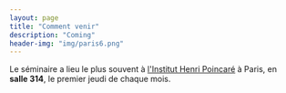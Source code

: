 ```yaml
---
layout: page
title: "Comment venir"
description: "Coming"
header-img: "img/paris6.png"
---
```


Le séminaire a lieu le plus souvent à [l'Institut Henri Poincaré](http://www.ihp.fr/) à Paris, en **salle 314**, le premier jeudi de chaque mois.
